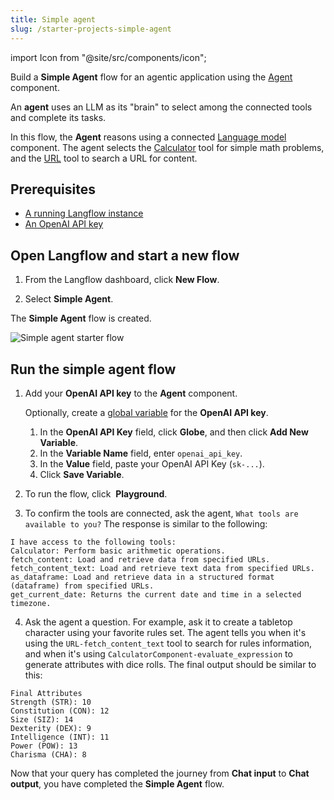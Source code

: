 ```yaml
---
title: Simple agent
slug: /starter-projects-simple-agent
---
```


import Icon from "@site/src/components/icon";

Build a **Simple Agent** flow for an agentic application using the [Agent](/components-agents) component.

An **agent** uses an LLM as its "brain" to select among the connected tools and complete its tasks.

In this flow, the **Agent** reasons using a connected [Language model](/components-models) component.
The agent selects the [Calculator](/components-helpers#calculator) tool for simple math problems, and the [URL](/components-data#url) tool to search a URL for content.

## Prerequisites

- [A running Langflow instance](/get-started-installation)
- [An OpenAI API key](https://platform.openai.com/)

## Open Langflow and start a new flow

1. From the Langflow dashboard, click **New Flow**.

2. Select **Simple Agent**.

The **Simple Agent** flow is created.

![Simple agent starter flow](/img/starter-flow-simple-agent.png)

## Run the simple agent flow

1. Add your **OpenAI API key** to the **Agent** component.

	Optionally, create a [global variable](/configuration-global-variables) for the **OpenAI API key**.

	1. In the **OpenAI API Key** field, click <Icon name="Globe" aria-hidden="True" /> **Globe**, and then click **Add New Variable**.
	2. In the **Variable Name** field, enter `openai_api_key`.
	3. In the **Value** field, paste your OpenAI API Key (`sk-...`).
	4. Click **Save Variable**.

2. To run the flow, click <Icon name="Play" aria-hidden="true"/> **Playground**.
3. To confirm the tools are connected, ask the agent, `What tools are available to you?`
The response is similar to the following:
```text
I have access to the following tools:
Calculator: Perform basic arithmetic operations.
fetch_content: Load and retrieve data from specified URLs.
fetch_content_text: Load and retrieve text data from specified URLs.
as_dataframe: Load and retrieve data in a structured format (dataframe) from specified URLs.
get_current_date: Returns the current date and time in a selected timezone.
```
4. Ask the agent a question. For example, ask it to create a tabletop character using your favorite rules set.
The agent tells you when it's using the `URL-fetch_content_text` tool to search for rules information, and when it's using `CalculatorComponent-evaluate_expression` to generate attributes with dice rolls.
The final output should be similar to this:

```text
Final Attributes
Strength (STR): 10
Constitution (CON): 12
Size (SIZ): 14
Dexterity (DEX): 9
Intelligence (INT): 11
Power (POW): 13
Charisma (CHA): 8
```

Now that your query has completed the journey from **Chat input** to **Chat output**, you have completed the **Simple Agent** flow.
